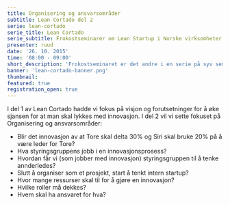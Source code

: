 ```yaml
---
title: Organisering og ansvarsområder 
subtitle: Lean Cortado del 2
serie: lean-cortado
serie_title: Lean Cortado
serie_subtitle: Frokostseminarer om Lean Startup i Norske virksomheter
presenter: ruud
date: '26. 10. 2015'
time: '08:00 - 09:00'
short_description: 'Frokostseminaret er det andre i en serie på syv seminarer om Lean Startup og Garasjen - Iterate sitt konsept for entreprenørskap i norske virksomheter. Vi kommer med ferske caser, ferske bakevarer, faglige anbefalinger og kruttsterk kaffe.'
banner: 'lean-cortado-banner.png'
thumbnail: 
featured: true
registration_open: true
---
```


I del 1 av Lean Cortado hadde vi fokus på visjon og forutsetninger for å øke sjansen for at man skal lykkes med innovasjon. I del 2 vil vi sette fokuset på Organisering og ansvarsområder:

- Blir det innovasjon av at Tore skal delta 30% og Siri skal bruke 20% på å være leder for Tore?
- Hva styringsgruppens jobb i en innovasjonsprosess?
- Hvordan får vi (som jobber med innovasjon) styringsgruppen til å tenke annderledes?
- Slutt å organiser som et prosjekt, start å tenkt intern startup?
- Hvor mange ressurser skal til for å gjøre en innovasjon?
- Hvilke roller må dekkes?
- Hvem skal ha ansvaret for hva?
